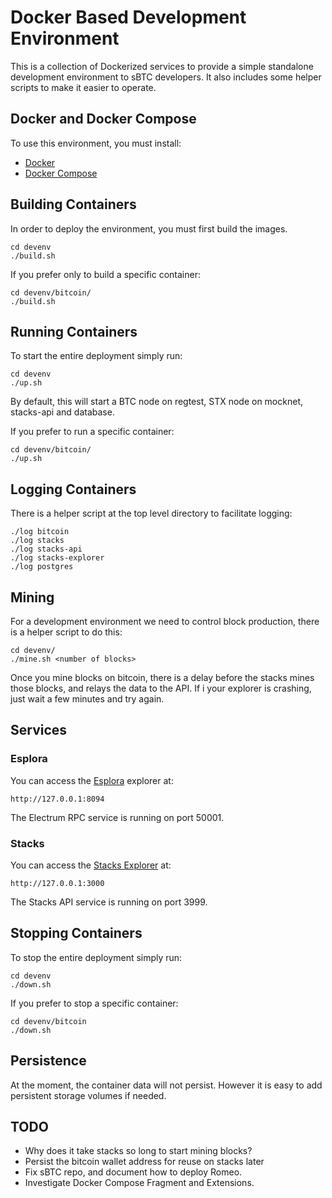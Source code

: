 # Docker Based Development Environment

This is a collection of Dockerized services to provide a simple 
standalone development environment to sBTC developers. It also 
includes some helper scripts to make it easier to operate.

## Docker and Docker Compose

To use this environment, you must install:

- [Docker](https://docs.docker.com/engine/install/)
- [Docker Compose](https://docs.docker.com/compose/install/)

## Building Containers

In order to deploy the environment, you must first build the images.

```
cd devenv 
./build.sh
```

If you prefer only to build a specific container:

```
cd devenv/bitcoin/
./build.sh
```

## Running Containers

To start the entire deployment simply run:

```
cd devenv
./up.sh
```

By default, this will start a BTC node on regtest, 
STX node on mocknet, stacks-api and database.

If you prefer to run a specific container:

```
cd devenv/bitcoin/
./up.sh
```

## Logging Containers

There is a helper script at the top level directory to facilitate logging:

```
./log bitcoin
./log stacks
./log stacks-api
./log stacks-explorer
./log postgres
```

## Mining

For a development environment we need to control block production, 
there is a helper script to do this:

```
cd devenv/
./mine.sh <number of blocks>
```
Once you mine blocks on bitcoin, there is a delay before the 
stacks mines those blocks, and relays the data to the API. If i
your explorer is crashing, just wait a few minutes and try again.

## Services

### Esplora
You can access the [Esplora](https://github.com/Blockstream/esplora)
explorer at:

```
http://127.0.0.1:8094
```
The Electrum RPC service is running on port 50001.

### Stacks
You can access the [Stacks Explorer](https://github.com/hirosystems/explorer)
at:

```
http://127.0.0.1:3000
```

The Stacks API service is running on port 3999.

## Stopping Containers

To stop the entire deployment simply run:

```
cd devenv
./down.sh
```

If you prefer to stop a specific container:

```
cd devenv/bitcoin
./down.sh
```

## Persistence 

At the moment, the container data will not persist. However it is 
easy to add persistent storage volumes if needed.

## TODO

- Why does it take stacks so long to start mining blocks?
- Persist the bitcoin wallet address for reuse on stacks later
- Fix sBTC repo, and document how to deploy Romeo.
- Investigate Docker Compose Fragment and Extensions.

